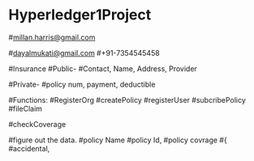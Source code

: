 # Hyperledger1Project

#millan.harris@gmail.com 

#dayalmukati@gmail.com 
#+91-7354545458 


#Insurance 
#Public-
#Contact, Name, Address, Provider 

#Private- 
#policy num, payment, deductible 

#Functions:
#RegisterOrg
#createPolicy
#registerUser
#subcribePolicy
#fileClaim

#checkCoverage


#figure out the data. 
#policy Name
#policy Id, 
#policy covrage
#{
#accidental, 

